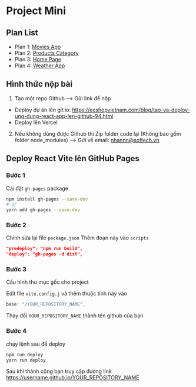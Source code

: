 # Project Mini

## Plan List

- Plan 1: [Movies App](plan-1.md)
- Plan 2: [Products Category](plan-2.md)
- Plan 3: [Home Page](plan-3.md)
- Plan 4: [Weather App](plan-4.md)

## Hình thức nộp bài

1. Tạo một repo Github --> Gửi link để nộp

- Deploy dự án lên git io: https://ecshopvietnam.com/blog/tao-va-deploy-ung-dung-react-app-len-github-94.html
- Deploy lên Vercel

2. Nếu không dùng được Github thì Zip folder code lại (Không bao gồm folder node_modules) --> Gửi về email: nhannn@softech.vn

## Deploy React Vite lên GitHub Pages

### Bước 1

Cài đặt `gh-pages` package

```bash
npm install gh-pages --save-dev
# or
yarn add gh-pages --save-dev
```

### Bước 2

Chỉnh sửa lại file `package.json` Thêm đoạn này vào `scripts`

```json
"predeploy": "npm run build",
"deploy": "gh-pages -d dist",
```

### Bước 3

Cấu hình thư mục gốc cho project

Edit file `vite.config.j` và thêm thuộc tính này vào

```js
base: "/YOUR_REPOSITORY_NAME",
```

Thay đổi `YOUR_REPOSITORY_NAME` thành tên github của bạn

### Bước 4

chạy lệnh sau để deploy

```bash
npm run deploy
yarn run deploy
```

Sau khi thành công bạn truy cập đường link https://username.github.io/YOUR_REPOSITORY_NAME
